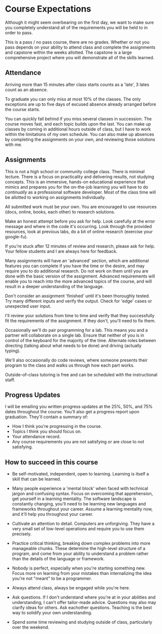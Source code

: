 
# Course Expectations

Although it might seem overbearing on the first day, we want to make sure you completely understand all of the requirements you will be held to in order to pass.

This is a pass / no pass course, there are no grades. Whether or not you pass depends on your ability to attend class and complete the assignments and capstone within the weeks allotted.  The capstone is a large comprehensive project where you will demonstrate all of the skills learned.

## Attendance

Arriving more than 15 minutes after class starts counts as a 'late', 3 lates count as an absence.

To graduate you can only miss at most 10% of the classes. The only exceptions are up to five days of excused absence already arranged before the course starts.

You can quickly fall behind if you miss several classes in succession. The course moves fast, and each topic builds upon the last. You can make up classes by coming in additional hours outside of class, but I have to work within the limitations of my own schedule. You can also make up absences by completing the assignments on your own, and reviewing those solutions with me.

## Assignments

This is not a high school or community college class. There is minimal lecture. There is a focus on practicality and delivering results, not studying concepts. This is an immersive, hands-on educational experience that mimics and prepares you for the on-the-job learning you will have to do _continually_ as a professional software developer. Most of the class time will be allotted to working on assignments individually.

All submitted work must be your own. You are encouraged to use resources (docs, online, books, each other) to research solutions.

Make an honest attempt before you ask for help. Look carefully at the error message and where in the code it's occurring. Look through the provided resources, look at previous labs, do a bit of online research (exercise your google-fu).

If you're stuck after 12 minutes of review and research, please ask for help. Your fellow students and I are always here for feedback.

Many assignments will have an 'advanced' section, which are additional features you can complete if you have the time or the desire, and may require you to do additional research. Do not work on them until you are done with the basic version of the assignment. Advanced requirements will enable you to reach into the more advanced topics of the course, and will result in a deeper understanding of the language.

Don't consider an assignment 'finished' until it's been thoroughly tested. Try many different inputs and verify the output. Check for 'edge' cases or unexpected user input.

I'll review your solutions from time to time and verify that they successfully fit the requirements of the assignment. If they don't, you'll need to fix them.

Occasionally we'll do pair programming for a lab. This means you and a partner will collaborate on a single lab. Ensure that neither of you is in control of the keyboard for the majority of the time. Alternate roles between directing (talking about what needs to be done) and driving (actually typing).

We'll also occasionally do code reviews, where someone presents their program to the class and walks us through how each part works.

Outside-of-class tutoring is free and can be scheduled with the instructional staff.


## Progress Updates

I will be emailing you written progress updates at the 25%, 50%, and 75% dates throughout the course.
You'll also get a progress report upon graduation.
They'll contain a summary of:

* How I think you're progressing in the course.
* Topics I think you should focus on.
* Your attendance record.
* Any course requirements you are not satisfying or are close to not satisfying.


## How to succeed in this course

- Be self-motivated, independent, open to learning. Learning is itself a skill that can be learned.

- Many people experience a 'mental block' when faced with technical jargon and confusing syntax. Focus on overcoming that apprehension, get yourself in a learning mentality. The software landscape is constantly changing, you'll need to be learning new languages and frameworks throughout your career. Assume a learning mentality now, and it'll help you throughout your career.

- Cultivate an attention to detail. Computers are unforgiving. They have a very small set of low-level operations and require you to use them precisely.

- Practice critical thinking, breaking down complex problems into more manageable chunks. These determine the high-level structure of a program, and come from your ability to understand a problem rather than the details of the language or framework.

- Nobody is perfect, especially when you're starting something new. Focus more on learning from your mistakes than internalizing the idea you're not "meant" to be a programmer.

- Always attend class, always be engaged while you're here.

- Ask questions. If I don't understand where you're at in your abilities and understanding, I can't offer tailor-made advice. Questions may also may clarify ideas for others. Ask eachother questions. Teaching is the best way to solidify your own understanding.

- Spend some time reviewing and studying outside of class, particularly over the weekend.
